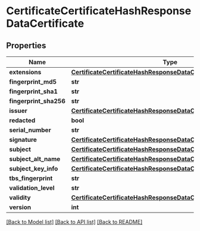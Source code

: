 # CertificateCertificateHashResponseDataCertificate

## Properties
Name | Type | Description | Notes
------------ | ------------- | ------------- | -------------
**extensions** | [**CertificateCertificateHashResponseDataCertificateExtensions**](CertificateCertificateHashResponseDataCertificateExtensions.md) |  | [optional] 
**fingerprint_md5** | **str** |  | [optional] 
**fingerprint_sha1** | **str** |  | [optional] 
**fingerprint_sha256** | **str** |  | [optional] 
**issuer** | [**CertificateCertificateHashResponseDataCertificateIssuer**](CertificateCertificateHashResponseDataCertificateIssuer.md) |  | [optional] 
**redacted** | **bool** |  | [optional] 
**serial_number** | **str** |  | [optional] 
**signature** | [**CertificateCertificateHashResponseDataCertificateSignature**](CertificateCertificateHashResponseDataCertificateSignature.md) |  | [optional] 
**subject** | [**CertificateCertificateHashResponseDataCertificateSubject**](CertificateCertificateHashResponseDataCertificateSubject.md) |  | [optional] 
**subject_alt_name** | [**CertificateCertificateHashResponseDataCertificateSubjectAltName**](CertificateCertificateHashResponseDataCertificateSubjectAltName.md) |  | [optional] 
**subject_key_info** | [**CertificateCertificateHashResponseDataCertificateSubjectKeyInfo**](CertificateCertificateHashResponseDataCertificateSubjectKeyInfo.md) |  | [optional] 
**tbs_fingerprint** | **str** |  | [optional] 
**validation_level** | **str** |  | [optional] 
**validity** | [**CertificateCertificateHashResponseDataCertificateValidity**](CertificateCertificateHashResponseDataCertificateValidity.md) |  | [optional] 
**version** | **int** |  | [optional] 

[[Back to Model list]](../README.md#documentation-for-models) [[Back to API list]](../README.md#documentation-for-api-endpoints) [[Back to README]](../README.md)


